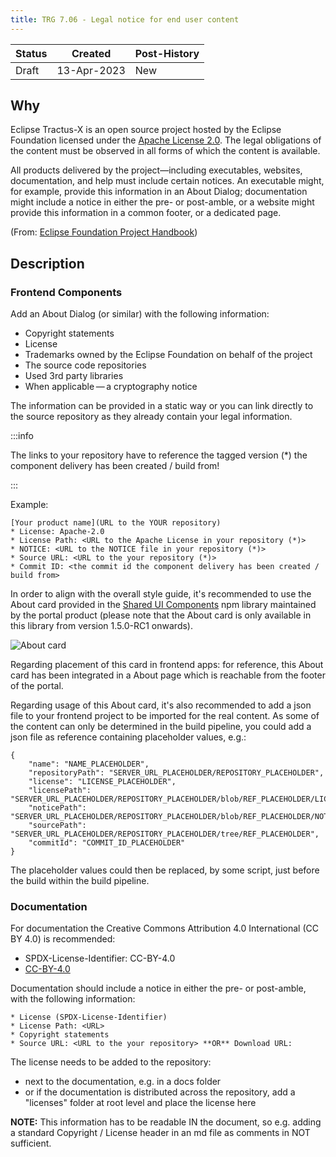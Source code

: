 ```yaml
---
title: TRG 7.06 - Legal notice for end user content
---
```


| Status | Created     | Post-History  |
|--------|-------------|---------------|
| Draft  | 13-Apr-2023 | New           |

## Why

Eclipse Tractus-X is an open source project hosted by the Eclipse Foundation licensed under the [Apache License 2.0](https://spdx.org/licenses/Apache-2.0). The legal obligations of the content must be observed in all forms of which the content is available.

All products delivered by the project—including executables, websites, documentation, and help must include certain notices. An executable might, for example, provide this information in an About Dialog; documentation might include a notice in either the pre- or post-amble, or a website might provide this information in a common footer, or a dedicated page.

(From: [Eclipse Foundation Project Handbook](https://www.eclipse.org/projects/handbook/#legaldoc-end-user))

## Description

### Frontend Components

Add an About Dialog (or similar) with the following information:

- Copyright statements
- License
- Trademarks owned by the Eclipse Foundation on behalf of the project
- The source code repositories
- Used 3rd party libraries
- When applicable — a cryptography notice

The information can be provided in a static way or you can link directly to the source repository as they already contain your legal information.

:::info

The links to your repository have to reference the tagged version (*) the component delivery has been created / build from!

:::

Example:

    [Your product name](URL to the YOUR repository)
    * License: Apache-2.0
    * License Path: <URL to the Apache License in your repository (*)>
    * NOTICE: <URL to the NOTICE file in your repository (*)>
    * Source URL: <URL to the your repository (*)>
    * Commit ID: <the commit id the component delivery has been created / build from>

In order to align with the overall style guide, it's recommended to use the About card provided in the [Shared UI Components](https://www.npmjs.com/package/cx-portal-shared-components) npm library maintained by the portal product (please note that the About card is only available in this library from version 1.5.0-RC1 onwards).

![About card](@site/static/img/about-card.png)

Regarding placement of this card in frontend apps: for reference, this About card has been integrated in a About page which is reachable from the footer of the portal.

Regarding usage of this About card, it's also recommended to add a json file to your frontend project to be imported for the real content.
As some of the content can only be determined in the build pipeline, you could add a json file as reference containing placeholder values, e.g.:

    {
        "name": "NAME_PLACEHOLDER",
        "repositoryPath": "SERVER_URL_PLACEHOLDER/REPOSITORY_PLACEHOLDER",
        "license": "LICENSE_PLACEHOLDER",
        "licensePath": "SERVER_URL_PLACEHOLDER/REPOSITORY_PLACEHOLDER/blob/REF_PLACEHOLDER/LICENSE",
        "noticePath": "SERVER_URL_PLACEHOLDER/REPOSITORY_PLACEHOLDER/blob/REF_PLACEHOLDER/NOTICE.md",
        "sourcePath": "SERVER_URL_PLACEHOLDER/REPOSITORY_PLACEHOLDER/tree/REF_PLACEHOLDER",
        "commitId": "COMMIT_ID_PLACEHOLDER"
    }

The placeholder values could then be replaced, by some script, just before the build within the build pipeline.

### Documentation

For documentation the Creative Commons Attribution 4.0 International (CC BY 4.0) is recommended:

- SPDX-License-Identifier: CC-BY-4.0
- [CC-BY-4.0](https://creativecommons.org/licenses/by/4.0/legalcode)

Documentation should include a notice in either the pre- or post-amble, with the following information:

    * License (SPDX-License-Identifier)
    * License Path: <URL>
    * Copyright statements
    * Source URL: <URL to the your repository> **OR** Download URL:

The license needs to be added to the repository:

- next to the documentation, e.g. in a docs folder
- or if the documentation is distributed across the repository, add a "licenses" folder at root level and place the license here

**NOTE:** This information has to be readable IN the document, so e.g. adding a standard Copyright / License header in an md file as comments in NOT sufficient.
